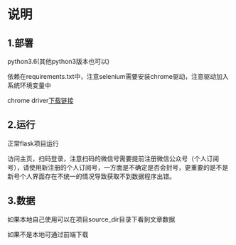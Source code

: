 # 说明
## 1.部署
python3.6(其他python3版本也可以)

依赖在requirements.txt中，注意selenium需要安装chrome驱动，注意驱动加入系统环境变量中

chrome driver[下载链接](http://npm.taobao.org/mirrors/chromedriver/)

## 2.运行

正常flask项目运行

访问主页，扫码登录，注意扫码的微信号需要提前注册微信公众号（个人订阅号），请使用新注册的个人订阅号，一方面是不确定是否会封号，更重要的是不是新号个人界面存在不统一的情况导致获取不到数据程序出错。

## 3.数据

如果本地自己使用可以在项目source_dir目录下看到文章数据

如果不是本地可通过前端下载